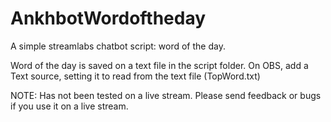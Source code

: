 # AnkhbotWordoftheday
A simple streamlabs chatbot script: word of the day.


Word of the day is saved on a text file in the script folder. On OBS, add a Text source, setting it to read from the text file (TopWord.txt)


NOTE: Has not been tested on a live stream. Please send feedback or bugs if you use it on a live stream.
